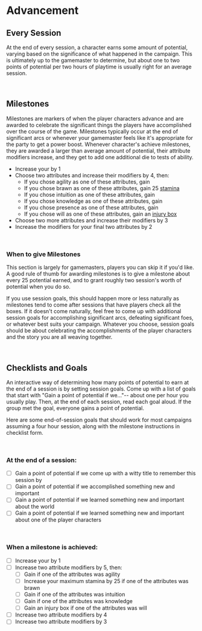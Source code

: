 # Advancement

## Every Session

At the end of every session, a character earns some amount of potential, varying based on the significance of what happened in the campaign. This is ultimately up to the gamemaster to determine, but about one to two points of potential per two hours of playtime is usually right for an average session.

<br/>

## Milestones

Milestones are markers of when the player characters advance and are awarded to celebrate the significant things the players have accomplished over the course of the game. Milestones typically occur at the end of significant arcs or whenever your gamemaster feels like it's appropriate for the party to get a power boost. Whenever character's achieve milestones, they are awarded a larger than average amount of potential, their attribute modifiers increase, and they get to add one additional die to tests of ability.

* Increase your <!-- test pool? number of dice you can use on tests? --> by 1
* Choose two attributes and increase their modifiers by 4, then: 
    * If you chose agility as one of these attributes, gain <!-- movement speed? -->
    * If you chose brawn as one of these attributes, gain 25 [stamina](/character/stamina_and_injuries)
    * If you chose intuition as one of these attributes, gain <!-- passive bonus? -->
    * If you chose knowledge as one of these attributes, gain <!-- ??? -->
    * If you chose presence as one of these attributes,  gain <!-- ??? -->
    * If you chose will as one of these attributes, gain an [injury box](/character/stamina_and_injuries)
* Choose two more attributes and increase their modifiers by 3
* Increase the modifiers for your final two attributes by 2

<br/>

### When to give Milestones

This section is largely for gamemasters, players you can skip it if you'd like. A good rule of thumb for awarding milestones is to give a milestone about every 25 potential earned, and to grant roughly two session's worth of potential when you do so.

If you use session goals, this should happen more or less naturally as milestones tend to come after sessions that have players check all the boxes. If it doesn't come naturally, feel free to come up with additional session goals for accomplishing significant arcs, defeating significant foes, or whatever best suits your campaign. Whatever you choose, session goals should be about celebrating the accomplishments of the player characters and the story you are all weaving together.

<br/>

## Checklists and Goals

An interactive way of determining how many points of potential to earn at the end of a session is by setting session goals. Come up with a list of goals that start with "Gain a point of potential if we..."-- about one per hour you usually play. Then, at the end of each session, read each goal aloud. If the group met the goal, everyone gains a point of potential.

Here are some end-of-session goals that should work for most campaigns assuming a four hour session, along with the milestone instructions in checklist form.

<br/>

### At the end of a session:

* [ ] Gain a point of potential if we come up with a witty title to remember this session by
* [ ] Gain a point of potential if we accomplished something new and important
* [ ] Gain a point of potential if we learned something new and important about the world
* [ ] Gain a point of potential if we learned something new and important about one of the player characters

<br/>

### When a milestone is achieved:

* [ ] Increase your <!-- ??? --> by 1
* [ ] Increase two attribute modifiers by 5, then:
    * [ ] Gain <!-- ??? --> if one of the attributes was agility
    * [ ] Increase your maximum stamina by 25 if one of the attributes was brawn
    * [ ] Gain <!-- ??? --> if one of the attributes was intuition
    * [ ] Gain <!-- ??? --> if one of the attributes was knowledge
    * [ ] Gain an injury box if one of the attributes was will
* [ ] Increase two attribute modifiers by 4
* [ ] Increase two attribute modifiers by 3

<br/>